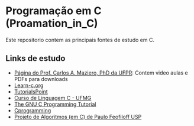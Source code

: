 # Programação em C (Proamation_in_C)

Este repositorio contem as principais fontes de estudo em C.

## Links de estudo
- [Página do Prof. Carlos A. Maziero, PhD da UFPR](https://wiki.inf.ufpr.br/maziero/doku.php?id=start): Contem video aulas e PDFs para downloads 
- [Learn-c.org](https://www.learn-c.org/)
- [TutorialsPoint](https://www.tutorialspoint.com/cprogramming/index.htm)
- [Curso de Linguagem C - UFMG](https://www.pucsp.br/~so-comp/cursoc/index.html)
- [The GNU C Programming Tutorial](https://www.it.uc3m.es/pbasanta/asng/course_notes/ctut.pdf)
- [Cprogramming](https://www.cprogramming.com/tutorial/c-tutorial.html?inl=pf)
- [Projeto de Algoritmos (em C) de Paulo Feofiloff USP](https://www.ime.usp.br/~pf/algoritmos/index.html#C-language)
